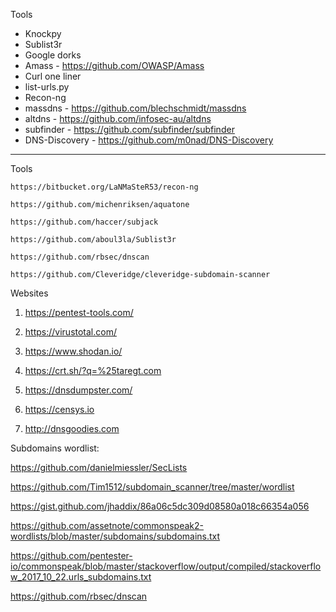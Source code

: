 Tools
- Knockpy
- Sublist3r
- Google dorks
- Amass - https://github.com/OWASP/Amass
- Curl one liner
- list-urls.py
- Recon-ng
- massdns - https://github.com/blechschmidt/massdns
- altdns - https://github.com/infosec-au/altdns
- subfinder - https://github.com/subfinder/subfinder
- DNS-Discovery - https://github.com/m0nad/DNS-Discovery
________________________________________________________________________________________________________________________________________
Tools

    https://bitbucket.org/LaNMaSteR53/recon-ng
    
    https://github.com/michenriksen/aquatone
    
    https://github.com/haccer/subjack
    
    https://github.com/aboul3la/Sublist3r
    
    https://github.com/rbsec/dnscan
    
    https://github.com/Cleveridge/cleveridge-subdomain-scanner
    
Websites
1. https://pentest-tools.com/

2. https://virustotal.com/

3. https://www.shodan.io/

4. https://crt.sh/?q=%25taregt.com

5. https://dnsdumpster.com/

6. https://censys.io

7. http://dnsgoodies.com

Subdomains wordlist:

https://github.com/danielmiessler/SecLists

https://github.com/Tim1512/subdomain_scanner/tree/master/wordlist

https://gist.github.com/jhaddix/86a06c5dc309d08580a018c66354a056

https://github.com/assetnote/commonspeak2-wordlists/blob/master/subdomains/subdomains.txt

https://github.com/pentester-io/commonspeak/blob/master/stackoverflow/output/compiled/stackoverflow_2017_10_22.urls_subdomains.txt

https://github.com/rbsec/dnscan
